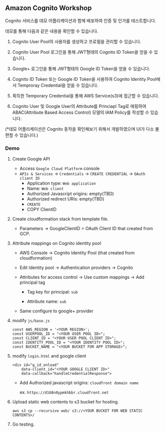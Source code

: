 
## Amazon Cognito Workshop

Cognito 서비스를 데모 어플리케이션과 함께 배포하여 인증 및 인가를 테스트합니다.

데모를 통해 다음과 같은 내용을 확인할 수 있습니다.

1. Cognito User Pool의 사용자를 생성하고 프로필을 관리할 수 있습니다.

2. Cognito User Pool 로그인을 통해 JWT형태의 Cognito ID Token을 얻을 수 있습니다.

3. Google+ 로그인을 통해 JWT형태의 Google ID Token을 얻을 수 있습니다.

4. Cognito ID Token 또는 Google ID Token을 사용하여 Cognito Identity Pool에서 Temproray Credential을 얻을 수 있습니다.

5. 획득한 Temporary Credential을 통해 AWS Service(s3)에 접근할 수 있습니다.

6. Cognito User 및 Google User의 Attribute를 Princiapl Tag로 매핑하여 ABAC(Attribute Based Access Control) 모델의 IAM Policy를 작성할 수 있습니다.

(*데모 어플리케이션은 Cognito 동작을 확인해보기 위해서 개발하였으며 UI가 다소 불편할 수 있습니다.)

### Demo

1. Create Google API

    - Access `Google Cloud Platform` console
    - `APIs & Services` -> `Credentials` -> `CREATE CREDENTIAL` -> `OAuth client ID`
        - Application type: `Web application`
        - Name: `Web client`
        - Authorized Javascript origins: empty(TBD)
        - Authorized redirect URIs: empty(TBD)
        - `CREATE`
        - COPY ClientID

2. Create cloudformation stack from template file.

    - Parameters -> GoogleClientID = OAuth Client ID that created from GCP.

3. Attribute mappings on Cognito identity pool

    - AWS Console -> Cognito Identity Pool (that created from cloudformation)

    - Edit Identity pool -> Authentication providers -> Cognito

    - Attributes for access control -> Use custom mappings -> Add principal tag

        - Tag key for principal: `sub`
        
        - Attribute name: `sub`

    - Same configure to google+ provider

4. modify `js/base.js`

    ```
    const AWS_REGION = '<YOUR REGION>';
    const USERPOOL_ID = "<YOUR USER POOL ID>";
    const CLIENT_ID = "<YOUR USER POOL CLIENT ID>";
    const IDENTITY_POOL_ID = "<YOUR IDENTITY POOL ID>";
    const BUCKET_NAME = "<YOUR BUCKET FOR APP STORAGE>";
    ```

5. modify `login.html` and google client

    ```
    <div id="g_id_onload"
        data-client_id="<YOUR GOOGLE CLIENT ID>"
        data-callback="handleCredentialResponse">
    ```

    - Add Authorized javascript origins: `cloudfront domain name`

      ex. `https://d168n0ypmkhbbr.cloudfront.net`


6. Upload static web contents to s3 bucket for hosting.

    ```
    aws s3 cp --recursive web/ s3://<YOUR BUCKET FOR WEB STATIC CONTENTS>/
    ```

7. Go testing.
